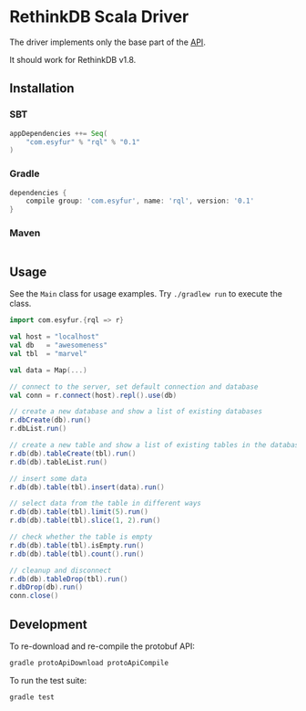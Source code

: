 # RethinkDB Scala Driver

The driver implements only the base part of the [API](http://rethinkdb.com/api/).

It should work for RethinkDB v1.8.

## Installation

### SBT

```scala
appDependencies ++= Seq(
    "com.esyfur" % "rql" % "0.1"
)
```

### Gradle

```groovy
dependencies {
    compile group: 'com.esyfur', name: 'rql', version: '0.1'
}
```

### Maven

```xml
```


## Usage

See the `Main` class for usage examples.
Try `./gradlew run` to execute the class.

```scala
import com.esyfur.{rql => r}

val host = "localhost"
val db   = "awesomeness"
val tbl  = "marvel"

val data = Map(...)

// connect to the server, set default connection and database
val conn = r.connect(host).repl().use(db)

// create a new database and show a list of existing databases
r.dbCreate(db).run()
r.dbList.run()

// create a new table and show a list of existing tables in the database
r.db(db).tableCreate(tbl).run()
r.db(db).tableList.run()

// insert some data
r.db(db).table(tbl).insert(data).run()

// select data from the table in different ways
r.db(db).table(tbl).limit(5).run()
r.db(db).table(tbl).slice(1, 2).run()

// check whether the table is empty
r.db(db).table(tbl).isEmpty.run()
r.db(db).table(tbl).count().run()

// cleanup and disconnect
r.db(db).tableDrop(tbl).run()
r.dbDrop(db).run()
conn.close()
```

## Development

To re-download and re-compile the protobuf API:
```bash
gradle protoApiDownload protoApiCompile
```

To run the test suite:
```bash
gradle test
```
